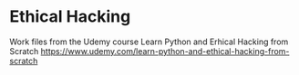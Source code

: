 # Ethical Hacking

Work files from the Udemy course Learn Python and Erhical Hacking from Scratch
https://www.udemy.com/learn-python-and-ethical-hacking-from-scratch
